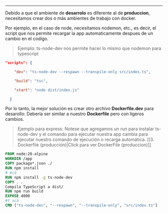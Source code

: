 
---
Debido a que el ambiente de **desarrolo** es diferente al de **produccion**, necesitamos crear dos o más ambientes de trabajo con docker.

Por ejemplo, en el caso de node, necesitamos nodemon, etc., es decir, el script que nos permite recargar la app automaticamente despues de un cambio en el codigo.



> Ejemplo: ts-node-dev nos permite hacer lo mismo que nodemon para typescript

````json
"scripts": {

    "dev": "ts-node-dev --respawn --transpile-only src/index.ts",

    "build": "tsc",

    "start": "node dist/index.js"

  }
````


Por lo tanto, la mejor solución es crear otro archivo **Dockerfile.dev** para desarollo:
Debería ser similar a nuestro **Dockerfile** pero con ligeros cambios.

>Ejemplo para express: Notese que agregamos un run para instalar ts-node-dev y el comando para ejecutar nuestra app cambia para ejecutar nuestro comando de ejecución o recarga automática. [[3. Dockerfile (producción)|Click para ver DockerFile (produccion)]]

```dockerfile
FROM node:20-alpine
WORKDIR /app
COPY package*.json ./
RUN npm install
# Acá
RUN npm install -g ts-node-dev  
COPY . .
Compila TypeScript a dist/
RUN npm run build
EXPOSE 4000
#Y acá
CMD ["ts-node-dev", "--respawn", "--transpile-only", "src/index.ts"] 
```
